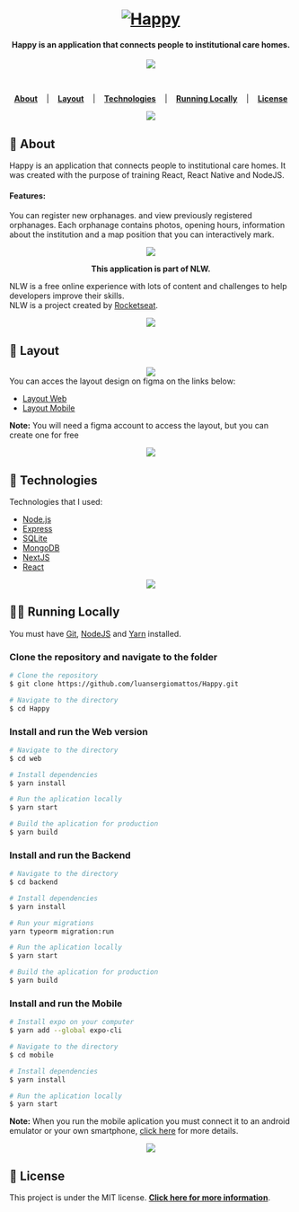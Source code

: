 <h1 align="center">
  <a href="https://happy-nlw-web.netlify.app/">	
    <img alt="Happy" title="Happy" src="https://github.com/luansergiomattos/Happy/blob/master/readme/logo.png" />
  </a>
</h1>

<h4 align="center">
  Happy is an application that connects people to institutional care homes.
</h4>

<div align="center">
  <a href="https://happy-nlw-web.netlify.app/">	
    <img  src="https://github.com/luansergiomattos/Happy/blob/master/readme/happy.png" />
  </a>
</div>

<p>&nbsp;</p>

<p align="center">
  <a href="#page_facing_up-About"><strong>About</strong></a> &nbsp;&nbsp;&nbsp;|&nbsp;&nbsp;&nbsp;
  <a href="#art-Layout"><strong>Layout</strong></a> &nbsp;&nbsp;&nbsp;|&nbsp;&nbsp;&nbsp;
  <a href="#robot-Technologies"><strong>Technologies</strong></a> &nbsp;&nbsp;&nbsp;|&nbsp;&nbsp;&nbsp;
  <a href="#man_technologist-Running-Locally"><strong>Running Locally</strong></a> &nbsp;&nbsp;&nbsp;|&nbsp;&nbsp;&nbsp;
  <a href="#memo-License"><strong>License</strong></a>
</p>

<div align="center">
  <img  src="https://github.com/luansergiomattos/Happy/blob/master/readme/division.png" />
</div>

## :page_facing_up: About
Happy is an application that connects people to institutional care homes. It was created with the purpose of training React, React Native and NodeJS.

#### Features:
You can register new orphanages. and view previously registered orphanages. 
Each orphanage contains photos, opening hours, information about the institution and a map position that you can interactively mark.

<div align="center">
  <img  src="https://github.com/luansergiomattos/Happy/blob/master/readme/nlw.svg" />
  <p><strong>This application is part of NLW.</strong></p>
</div>

NLW is a free online experience with lots of content and challenges to help developers improve their skills. <br>
NLW is a project created by [Rocketseat](https://blog.rocketseat.com.br/primeira-next-level-week/).

<div align="center">
  <img  src="https://github.com/luansergiomattos/Happy/blob/master/readme/division.png" />
</div>

## :art: Layout
<div align="center">
  <a href="https://www.figma.com/file/mDEbnoojksG4w8sOxmudh3/Happy-Web?node-id=0%3A1">
    <img  src="https://github.com/luansergiomattos/Happy/blob/master/readme/layout.png" />
  </a>
</div>
You can acces the layout design on figma on the links below:

- [Layout Web](https://www.figma.com/file/mDEbnoojksG4w8sOxmudh3/Happy-Web?node-id=0%3A1) 
- [Layout Mobile](https://www.figma.com/file/X27FfVxAgy9f5IFa7ONlph/Happy-Mobile?node-id=0%3A1) 

**Note:** You will need a figma account to access the layout, but you can create one for free

<div align="center">
  <img  src="https://github.com/luansergiomattos/Happy/blob/master/readme/division.png" />
</div>

## :robot: Technologies
Technologies that I used:

- [Node.js](https://nodejs.org/en/)
- [Express](https://expressjs.com/pt-br/)
- [SQLite](https://www.sqlite.org/index.html)
- [MongoDB](https://www.mongodb.com/)
- [NextJS](https://nextjs.org/)
- [React](https://reactjs.org/)

<div align="center">
  <img  src="https://github.com/luansergiomattos/Happy/blob/master/readme/division.png" />
</div>

## :man_technologist: Running Locally
You must have [Git](https://git-scm.com/book/en/v2/Getting-Started-Installing-Git), [NodeJS](https://nodejs.org/en/) and [Yarn](https://yarnpkg.com/) installed.

### Clone the repository and navigate to the folder
```bash
# Clone the repository
$ git clone https://github.com/luansergiomattos/Happy.git

# Navigate to the directory
$ cd Happy
```

### Install and run the Web version
```bash
# Navigate to the directory
$ cd web

# Install dependencies
$ yarn install 

# Run the aplication locally
$ yarn start

# Build the aplication for production
$ yarn build
```

### Install and run the Backend
```bash
# Navigate to the directory
$ cd backend

# Install dependencies
$ yarn install

# Run your migrations
yarn typeorm migration:run

# Run the aplication locally
$ yarn start

# Build the aplication for production
$ yarn build
```

### Install and run the Mobile
```bash
# Install expo on your computer
$ yarn add --global expo-cli

# Navigate to the directory
$ cd mobile

# Install dependencies
$ yarn install 

# Run the aplication locally
$ yarn start
```
**Note:** When you run the mobile aplication you must connect it to an android emulator or your own smartphone, [click here](https://medium.com/@webcore1/how-run-expo-for-react-native-on-your-ios-device-and-first-impressions-49882c38763d) for more details.

<div align="center">
  <img  src="https://github.com/luansergiomattos/Happy/blob/master/readme/division.png" />
</div>

## :memo: License
This project is under the MIT license.
**[Click here for more information](https://github.com/luansergiomattos/Happy/blob/master/LICENSE)**.

